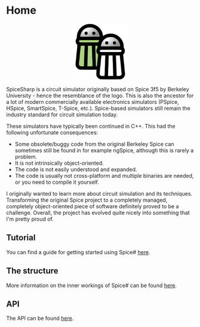# Home

<p align="center"><img width="150px" src="api/images/logo_full.svg" alt="SpiceSharp" /></p>

SpiceSharp is a circuit simulator originally based on Spice 3f5 by Berkeley University - hence the resemblance of the logo. This is also the ancestor for a lot of modern commercially available electronics simulators (PSpice, HSpice, SmartSpice, T-Spice, etc.). Spice-based simulators still remain the industry standard for circuit simulation today.

These simulators have typically been continued in C++. This had the following unfortunate consequences:
- Some obsolete/buggy code from the original Berkeley Spice can sometimes still be found in for example ngSpice, although this is rarely a problem.
- It is not intrinsically object-oriented.
- The code is not easily understood and expanded.
- The code is usually not cross-platform and multiple binaries are needed, or you need to compile it yourself.

I originally wanted to learn more about circuit simulation and its techniques. Transforming the original Spice project to a completely managed, completely object-oriented piece of software definitely proved to be a challenge. Overall, the project has evolved quite nicely into something that I'm pretty proud of.

## Tutorial
You can find a guide for getting started using Spice# [here](articles/tutorials/gettingstarted.md).

## The structure
More information on the inner workings of Spice# can be found [here](articles/structure/flow.md).

## API
The API can be found [here](api/index.md).
